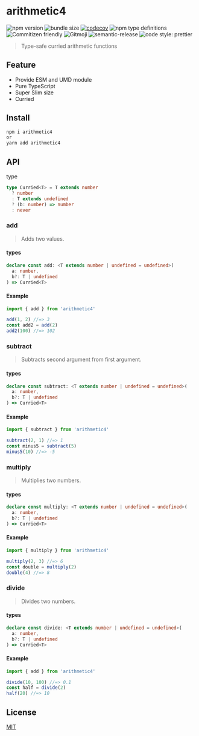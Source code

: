 # arithmetic4

![npm version](https://img.shields.io/npm/v/arithmetic4.svg?style=flat)
![bundle size](https://img.shields.io/bundlephobia/min/arithmetic4)
[![codecov](https://codecov.io/gh/TomokiMiyauci/arithmetic4/branch/main/graph/badge.svg?token=SPAi5Pv2wd)](https://codecov.io/gh/TomokiMiyauci/arithmetic4)
![npm type definitions](https://img.shields.io/npm/types/arithmetic4)
![Commitizen friendly](https://img.shields.io/badge/commitizen-friendly-brightgreen.svg)
![Gitmoji](https://img.shields.io/badge/gitmoji-%20😜%20😍-FFDD67.svg?style=flat)
![semantic-release](https://img.shields.io/badge/%20%20%F0%9F%93%A6%F0%9F%9A%80-semantic--release-e10079.svg)
![code style: prettier](https://img.shields.io/badge/code_style-prettier-ff69b4.svg)

> Type-safe curried arithmetic functions

## Feature

- Provide ESM and UMD module
- Pure TypeScript
- Super Slim size
- Curried

## Install

```bash
npm i arithmetic4
or
yarn add arithmetic4
```

## API

type

```ts
type Curried<T> = T extends number
  ? number
  : T extends undefined
  ? (b: number) => number
  : never
```

### add

> Adds two values.

#### types

```ts
declare const add: <T extends number | undefined = undefined>(
  a: number,
  b?: T | undefined
) => Curried<T>
```

#### Example

```ts
import { add } from 'arithmetic4'

add(1, 2) //=> 3
const add2 = add(2)
add2(100) //=> 102
```

### subtract

> Subtracts second argument from first argument.

#### types

```ts
declare const subtract: <T extends number | undefined = undefined>(
  a: number,
  b?: T | undefined
) => Curried<T>
```

#### Example

```ts
import { subtract } from 'arithmetic4'

subtract(2, 1) //=> 1
const minus5 = subtract(5)
minus5(10) //=> -5
```

### multiply

> Multiplies two numbers.

#### types

```ts
declare const multiply: <T extends number | undefined = undefined>(
  a: number,
  b?: T | undefined
) => Curried<T>
```

#### Example

```ts
import { multiply } from 'arithmetic4'

multiply(2, 3) //=> 6
const double = multiply(2)
double(4) //=> 8
```

### divide

> Divides two numbers.

#### types

```ts
declare const divide: <T extends number | undefined = undefined>(
  a: number,
  b?: T | undefined
) => Curried<T>
```

#### Example

```ts
import { add } from 'arithmetic4'

divide(10, 100) //=> 0.1
const half = divide(2)
half(20) //=> 10
```

## License

[MIT](./LICENSE)
